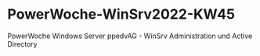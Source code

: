 # PowerWoche-WinSrv2022-KW45
PowerWoche Windows Server ppedvAG - WinSrv Administration und Active Directory
